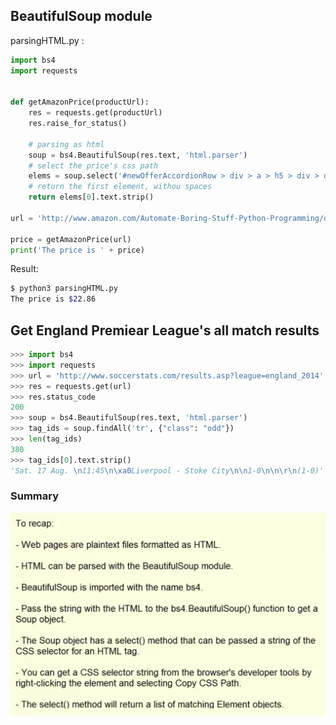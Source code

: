 ## BeautifulSoup module
parsingHTML.py :
```python
import bs4
import requests


def getAmazonPrice(productUrl):
    res = requests.get(productUrl)
    res.raise_for_status()

    # parsing as html
    soup = bs4.BeautifulSoup(res.text, 'html.parser')
    # select the price's css path
    elems = soup.select('#newOfferAccordionRow > div > a > h5 > div > div.a-column.a-span7.a-text-right.a-span-last > span.a-size-medium.a-color-price.header-price')
    # return the first element, withou spaces
    return elems[0].text.strip()

url = 'http://www.amazon.com/Automate-Boring-Stuff-Python-Programming/dp/1593275994/'

price = getAmazonPrice(url)
print('The price is ' + price)
```

Result:
```sh
$ python3 parsingHTML.py
The price is $22.86
```

## Get England Premiear League's all match results
```python
>>> import bs4
>>> import requests
>>> url = 'http://www.soccerstats.com/results.asp?league=england_2014'
>>> res = requests.get(url)
>>> res.status_code
200
>>> soup = bs4.BeautifulSoup(res.text, 'html.parser')
>>> tag_ids = soup.findAll('tr', {"class": "odd"})
>>> len(tag_ids)
380
>>> tag_ids[0].text.strip()
'Sat. 17 Aug. \n11:45\n\xa0Liverpool - Stoke City\n\n1-0\n\n\r\n(1-0)'
```

### Summary
![alt text][file_paths]

[file_paths]: https://github.com/byam/Byam-Programming-Notes/blob/master/python-note/ParsingHTML/parse_html.png "Parsing HTML Recap"
